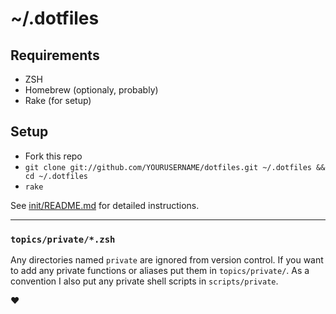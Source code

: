 # ~/.dotfiles

## Requirements

- ZSH
- Homebrew (optionaly, probably)
- Rake (for setup)

## Setup

- Fork this repo
- `git clone git://github.com/YOURUSERNAME/dotfiles.git ~/.dotfiles && cd ~/.dotfiles`
- `rake`

See [init/README.md](init/README.md) for detailed instructions.

* * *

### `topics/private/*.zsh`

Any directories named `private` are ignored from version control. If you want to add any private functions or aliases put them in `topics/private/`. As a convention I also put any private shell scripts in `scripts/private`.

♥
